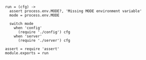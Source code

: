     run = (cfg) ->
      assert process.env.MODE?, 'Missing MODE environment variable'
      mode = process.env.MODE

      switch mode
        when 'config'
          (require './config') cfg
        when 'server'
          (require './server') cfg

    assert = require 'assert'
    module.exports = run
